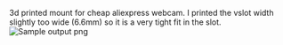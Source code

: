 3d printed mount for cheap aliexpress webcam.
I printed the vslot width slightly too wide (6.6mm) so it is a very tight fit in the slot.
![Sample output png](./mounted.png])